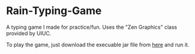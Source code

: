 # Rain-Typing-Game
A typing game I made for practice/fun.
Uses the "Zen Graphics" class provided by UIUC.

To play the game, just download the execuable jar file from [here](https://github.com/amagana8/rain-typing-game/raw/master/Rain-Typing-Game.jar) and run it.
